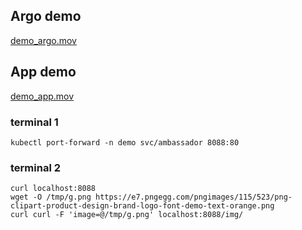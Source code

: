 ## Argo demo
[demo_argo.mov](..%2F..%2F..%2FDesktop%2Fdemo_argo.mov)

## App demo

[demo_app.mov](..%2F..%2F..%2FDesktop%2Fdemo_app.mov)


### terminal 1
    kubectl port-forward -n demo svc/ambassador 8088:80

### terminal 2
    curl localhost:8088
    wget -O /tmp/g.png https://e7.pngegg.com/pngimages/115/523/png-clipart-product-design-brand-logo-font-demo-text-orange.png
    curl curl -F 'image=@/tmp/g.png' localhost:8088/img/

